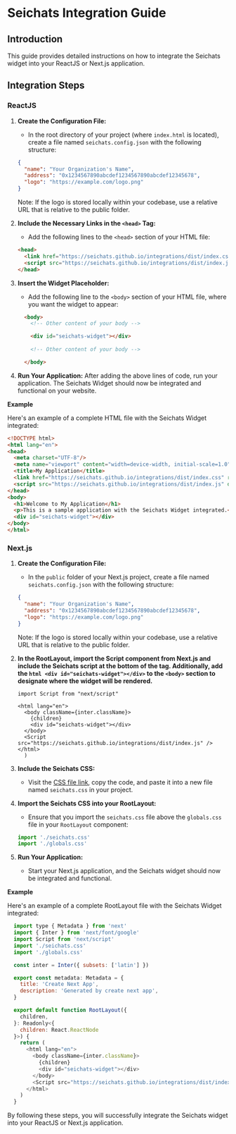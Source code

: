 # Seichats Integration Guide

## Introduction
This guide provides detailed instructions on how to integrate the Seichats widget into your ReactJS or Next.js application.

## Integration Steps

### ReactJS

1. **Create the Configuration File:**
    - In the root directory of your project (where `index.html` is located), create a file named `seichats.config.json` with the following structure:

    ```json
    {
      "name": "Your Organization's Name",
      "address": "0x1234567890abcdef1234567890abcdef12345678",
      "logo": "https://example.com/logo.png"
    }
    ```

    Note: If the logo is stored locally within your codebase, use a relative URL that is relative to the public folder.

2. **Include the Necessary Links in the `<head>` Tag:**
    - Add the following lines to the `<head>` section of your HTML file:

    ```html
    <head>
      <link href="https://seichats.github.io/integrations/dist/index.css" rel="stylesheet"/>
      <script src="https://seichats.github.io/integrations/dist/index.js" defer></script>
    </head>
    ```

3. **Insert the Widget Placeholder:**
    - Add the following line to the `<body>` section of your HTML file, where you want the widget to appear:

    ```html
      <body>
        <!-- Other content of your body -->

        <div id="seichats-widget"></div>
      
        <!-- Other content of your body -->

      </body>
    ```

4. **Run Your Application:**
   After adding the above lines of code, run your application. The Seichats Widget should now be integrated and functional on your website.   

**Example**

Here's an example of a complete HTML file with the Seichats Widget integrated:
```html
<!DOCTYPE html>
<html lang="en">
<head>
  <meta charset="UTF-8"/>
  <meta name="viewport" content="width=device-width, initial-scale=1.0"/>
  <title>My Application</title>
  <link href="https://seichats.github.io/integrations/dist/index.css" rel="stylesheet"/>
  <script src="https://seichats.github.io/integrations/dist/index.js" defer></script>
</head>
<body>
  <h1>Welcome to My Application</h1>
  <p>This is a sample application with the Seichats Widget integrated.</p>
  <div id="seichats-widget"></div>
</body>
</html>
```

### Next.js

1. **Create the Configuration File:**
    - In the `public` folder of your Next.js project, create a file named `seichats.config.json` with the following structure:

    ```json
    {
      "name": "Your Organization's Name",
      "address": "0x1234567890abcdef1234567890abcdef12345678",
      "logo": "https://example.com/logo.png"
    }
    ```

    Note: If the logo is stored locally within your codebase, use a relative URL that is relative to the public folder.

2. **In the RootLayout, import the Script component from Next.js and include the Seichats script at the bottom of the <html> tag. Additionally, add the `html <div id="seichats-widget"></div>` to the `<body>` section to designate where the widget will be rendered.**
    ```tsx
    import Script from "next/script"

    <html lang="en">
      <body className={inter.className}>
        {children}
        <div id="seichats-widget"></div>
      </body>
      <Script src="https://seichats.github.io/integrations/dist/index.js" />
    </html>
      )
    ```
3. **Include the Seichats CSS:**
    - Visit the [CSS file link](https://seichats.github.io/integrations/dist/index.css), copy the code, and paste it into a new file named `seichats.css` in your project.

4. **Import the Seichats CSS into your RootLayout:**
    - Ensure that you import the `seichats.css` file above the `globals.css` file in your `RootLayout` component:

    ```javascript
    import './seichats.css'
    import './globals.css'
    ```

5. **Run Your Application:**
    - Start your Next.js application, and the Seichats widget should now be integrated and functional.
  
**Example**

Here's an example of a complete RootLayout file with the Seichats Widget integrated:

  ```javascript
    import type { Metadata } from 'next'
    import { Inter } from 'next/font/google'
    import Script from 'next/script'
    import './seichats.css'
    import './globals.css'

    const inter = Inter({ subsets: ['latin'] })

    export const metadata: Metadata = {
      title: 'Create Next App',
      description: 'Generated by create next app',
    }

    export default function RootLayout({
      children,
    }: Readonly<{
      children: React.ReactNode
    }>) {
      return (
        <html lang="en">
          <body className={inter.className}>
            {children}
            <div id="seichats-widget"></div>
          </body>
          <Script src="https://seichats.github.io/integrations/dist/index.js" />
        </html>
      )
    }
  ```


By following these steps, you will successfully integrate the Seichats widget into your ReactJS or Next.js application.
